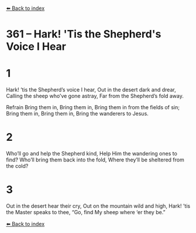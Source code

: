 [⬅️ Back to index](../README.md)

# 361 – Hark! 'Tis the Shepherd's Voice I Hear


# 1
Hark! ’tis the Shepherd’s voice I hear,
Out in the desert dark and drear,
Calling the sheep who’ve gone astray,
Far from the Shepherd’s fold away.

Refrain
Bring them in, Bring them in,
Bring them in from the fields of sin;
Bring them in, Bring them in,
Bring the wanderers to Jesus.

# 2
Who’ll go and help the Shepherd kind,
Help Him the wandering ones to find?
Who’ll bring them back into the fold,
Where they’ll be sheltered from the cold?

# 3
Out in the desert hear their cry,
Out on the mountain wild and high,
Hark! ’tis the Master speaks to thee,
“Go, find My sheep where ‘er they be.”

[⬅️ Back to index](../README.md)
